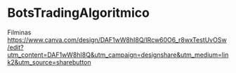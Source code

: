 # BotsTradingAlgoritmico
Filminas
https://www.canva.com/design/DAF1wW8hI8Q/IRcw60O6_r8wxTestUvOSw/edit?utm_content=DAF1wW8hI8Q&utm_campaign=designshare&utm_medium=link2&utm_source=sharebutton
